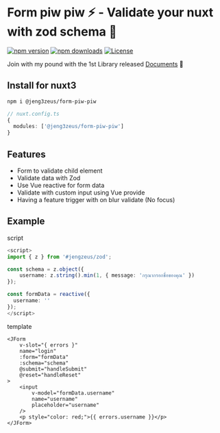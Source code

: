 # Form piw piw ⚡️ - Validate your nuxt with zod schema 🪿
[![npm version][npm-version-src]][npm-version-href]
[![npm downloads][npm-downloads-src]][npm-downloads-href]
[![License][license-src]][license-href]

Join with my pound with the 1st Library released  [Documents][documents-href] 🐣

## Install for nuxt3
```bash
npm i @jeng3zeus/form-piw-piw
```

```ts
// nuxt.config.ts
{
  modules: ['@jeng3zeus/form-piw-piw']
}
```

## Features
- Form to validate child element
- Validate data with Zod
- Use Vue reactive for form data
- Validate with custom input using Vue provide
- Having a feature trigger with on blur validate (No focus)



## Example
script
```ts
<script>
import { z } from '#jengzeus/zod';

const schema = z.object({
    username: z.string().min(1, { message: 'กรุณากรอกชื่อของคุณ' })
});

const formData = reactive({
  username: ''
});
</script>
```

template
```vue
<JForm
    v-slot="{ errors }"
    name="login"
    :form="formData"
    :schema="schema"
    @submit="handleSubmit"
    @reset="handleReset"
>
    <input 
        v-model="formData.username"
        name="username" 
        placeholder="username"
    />
    <p style="color: red;">{{ errors.username }}</p>
</JForm>
```


<!-- Badges -->
[npm-version-src]: https://img.shields.io/npm/v/@jeng3zeus/form-piw-piw/latest.svg?style=flat&colorA=020420&colorB=00DC82
[npm-version-href]: https://www.npmjs.com/package/@jeng3zeus/form-piw-piw

[npm-downloads-src]: https://img.shields.io/npm/dm/@jeng3zeus/form-piw-piw.svg?style=flat&colorA=020420&colorB=00DC82
[npm-downloads-href]: https://www.npmjs.com/package/@jeng3zeus/form-piw-piw

[license-src]: https://img.shields.io/github/license/JENGZY-devBoi/jengzeus-form-piw-piw.svg?style=flat&colorA=020420&colorB=00DC82
[license-href]: https://github.com/JENGZY-devBoi/jengzeus-form-piw-piw/blob/main/LICENSE

[documents-href]: https://google.com
